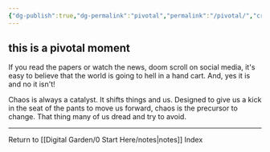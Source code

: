```yaml
---
{"dg-publish":true,"dg-permalink":"pivotal","permalink":"/pivotal/","created":"","updated":""}
---
```



## this is a pivotal moment

If you read the papers or watch the news, doom scroll on social media, it's easy to believe that the world is going to hell in a hand cart. And, yes it is and no it isn't!

Chaos is always a catalyst. It shifts things and us. Designed to give us a kick in the seat of the pants to move us forward, chaos is the precursor to change. That thing many of us dread and try to avoid. 

---

Return to [[Digital Garden/0 Start Here/notes\|notes]] Index